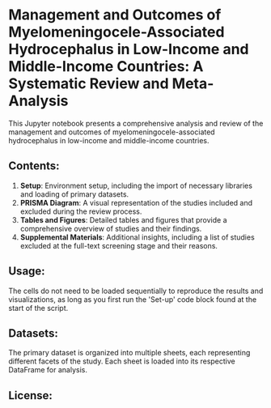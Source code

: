 # **Management and Outcomes of Myelomeningocele-Associated Hydrocephalus in Low-Income and Middle-Income Countries: A Systematic Review and Meta-Analysis**

This Jupyter notebook presents a comprehensive analysis and review of the management and outcomes of myelomeningocele-associated hydrocephalus in low-income and middle-income countries.

## **Contents:**
1. **Setup**: Environment setup, including the import of necessary libraries and loading of primary datasets.
2. **PRISMA Diagram**: A visual representation of the studies included and excluded during the review process.
3. **Tables and Figures**: Detailed tables and figures that provide a comprehensive overview of studies and their findings.
4. **Supplemental Materials**: Additional insights, including a list of studies excluded at the full-text screening stage and their reasons.

## **Usage:**
The cells do not need to be loaded sequentially to reproduce the results and visualizations, as long as you first run the 'Set-up' code block found at the start of the script.

## **Datasets:**
The primary dataset is organized into multiple sheets, each representing different facets of the study. Each sheet is loaded into its respective DataFrame for analysis.

## **License:**
